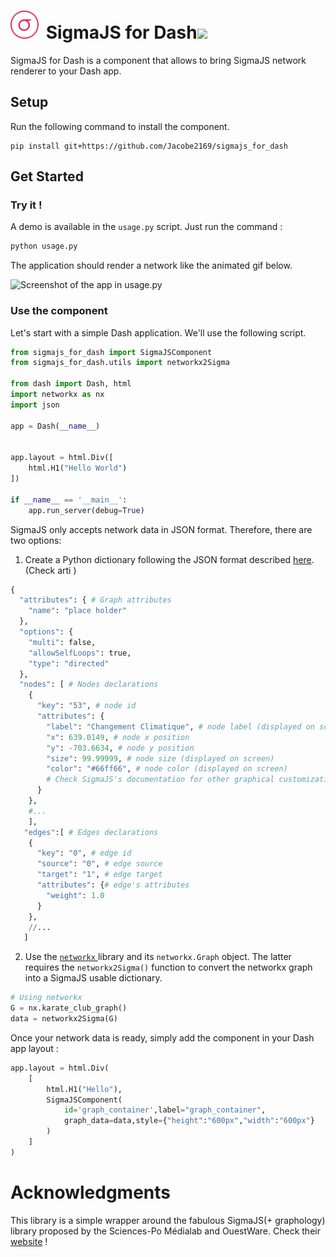 
<h1 float="left">
<img src="documentation/logo-sigma-ruby.svg" style="width:45px;margin-right:5px" /> SigmaJS for Dash<img src="documentation/plotly_logo_dark.png" style="width:140px" /> 
  
</h1>


SigmaJS for Dash is a component that allows to bring SigmaJS network renderer to your Dash app.


## Setup

Run the following command to install the component.

```shell
pip install git+https://github.com/Jacobe2169/sigmajs_for_dash
```

## Get Started

### Try it ! 
A demo is available in the `usage.py` script. Just run the command :

```python
python usage.py
```

The application should render a network like the animated gif below.

![Screenshot of the app in usage.py](documentation/animated_component.gif)

### Use the component

Let's start with a simple Dash application. We'll use the following script.

```python
from sigmajs_for_dash import SigmaJSComponent
from sigmajs_for_dash.utils import networkx2Sigma

from dash import Dash, html
import networkx as nx
import json

app = Dash(__name__)


app.layout = html.Div([
    html.H1("Hello World")
])

if __name__ == '__main__':
    app.run_server(debug=True)
```

SigmaJS only accepts network data in JSON format. Therefore, there are two options: 

 1. Create a Python dictionary following the JSON format described [here](https://graphology.github.io/serialization.html#format). (Check arti )

```python
{
  "attributes": { # Graph attributes
    "name": "place holder"
  },
  "options": {
    "multi": false,
    "allowSelfLoops": true,
    "type": "directed"
  },
  "nodes": [ # Nodes declarations
    {
      "key": "53", # node id
      "attributes": {
        "label": "Changement Climatique", # node label (displayed on screen)
        "x": 639.0149, # node x position
        "y": -703.6634, # node y position
        "size": 99.99999, # node size (displayed on screen)
        "color": "#66ff66", # node color (displayed on screen)
        # Check SigmaJS's documentation for other graphical customization options 
      }
    },
    #...
    ],
   "edges":[ # Edges declarations
    {
      "key": "0", # edge id
      "source": "0", # edge source
      "target": "1", # edge target
      "attributes": {# edge's attributes
        "weight": 1.0
      }
    },
    //...
   ]
```

 2. Use the [`networkx` ](https://networkx.org/) library and its `networkx.Graph` object. The latter requires the `networkx2Sigma()` function to convert the networkx graph into a SigmaJS usable dictionary.

```python
# Using networkx 
G = nx.karate_club_graph()
data = networkx2Sigma(G)
```

Once your network data is ready, simply add the component in your Dash app layout :

```python
app.layout = html.Div(
    [
        html.H1("Hello"),
        SigmaJSComponent(
            id='graph_container',label="graph_container",
            graph_data=data,style={"height":"600px","width":"600px"}
        )
    ]
)
```

# Acknowledgments

This library is a simple wrapper around the fabulous SigmaJS(+ graphology) library proposed by the Sciences-Po Médialab and OuestWare. Check their [website](https://www.sigmajs.org/) ! 